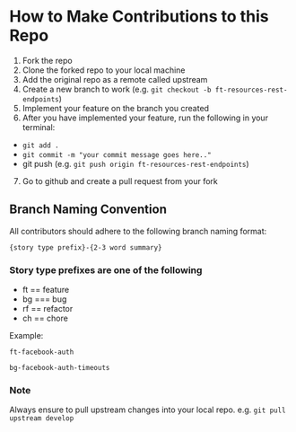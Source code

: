 # How to Make Contributions to this Repo

1.  Fork the repo
2.  Clone the forked repo to your local machine
3.  Add the original repo as a remote called upstream
4.  Create a new branch to work (e.g. `git checkout -b ft-resources-rest-endpoints`)
5.  Implement your feature on the branch you created
6.  After you have implemented your feature, run the following in your terminal:

-   `git add .`
-   `git commit -m "your commit message goes here.."`
-   git push (e.g. `git push origin ft-resources-rest-endpoints`)

7.  Go to github and create a pull request from your fork

## Branch Naming Convention

All contributors should adhere to the following branch naming format: 


`{story type prefix}-{2-3 word summary}`


### Story type prefixes are one of the following

-   ft == feature
-   bg === bug
-   rf == refactor
-   ch == chore

Example: 


`ft-facebook-auth`

`bg-facebook-auth-timeouts`


### Note
Always ensure to pull upstream changes into your local repo. e.g. `git pull upstream develop`